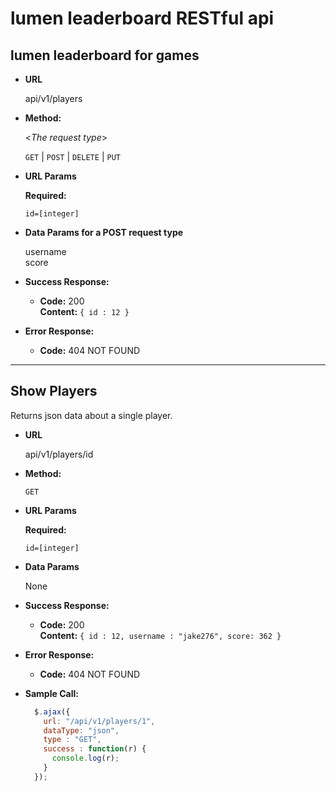 # lumen leaderboard RESTful api

**lumen leaderboard for games**
----

* **URL**

  api/v1/players

* **Method:**
  
  <_The request type_>

  `GET` | `POST` | `DELETE` | `PUT`
  
*  **URL Params**

   **Required:**
 
   `id=[integer]`

* **Data Params for a POST request type**

  username<br>
  score

* **Success Response:**

  * **Code:** 200 <br />
    **Content:** `{ id : 12 }`

* **Error Response:**

  * **Code:** 404 NOT FOUND <br />

    
-------------------------------------------------------------------------------------------------

**Show Players**
----
  Returns json data about a single player.

* **URL**

  api/v1/players/id

* **Method:**

  `GET`
  
*  **URL Params**

   **Required:**
 
   `id=[integer]`

* **Data Params**

  None

* **Success Response:**

  * **Code:** 200 <br />
    **Content:** `{ id : 12, username : "jake276", score: 362 }`
 
* **Error Response:**

  * **Code:** 404 NOT FOUND <br />

* **Sample Call:**

  ```javascript
    $.ajax({
      url: "/api/v1/players/1",
      dataType: "json",
      type : "GET",
      success : function(r) {
        console.log(r);
      }
    });
  ```
